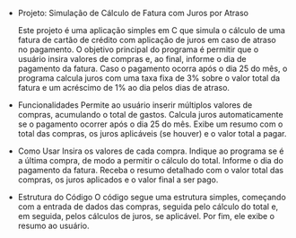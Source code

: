 - Projeto: Simulação de Cálculo de Fatura com Juros por Atraso

  Este projeto é uma aplicação simples em C que simula o cálculo de uma fatura de cartão de crédito com aplicação de juros em caso de atraso no pagamento. O objetivo principal do programa é permitir que o usuário insira valores de compras e, ao final, informe o dia de pagamento da fatura. Caso o pagamento ocorra após o dia 25 do mês, o programa calcula juros com uma taxa fixa de 3% sobre o valor total da fatura e um acréscimo de 1% ao dia pelos dias de atraso.

- Funcionalidades
  Permite ao usuário inserir múltiplos valores de compras, acumulando o total de gastos.
  Calcula juros automaticamente se o pagamento ocorrer após o dia 25 do mês.
  Exibe um resumo com o total das compras, os juros aplicáveis (se houver) e o valor total a pagar.
- Como Usar
  Insira os valores de cada compra.
  Indique ao programa se é a última compra, de modo a permitir o cálculo do total.
  Informe o dia do pagamento da fatura.
  Receba o resumo detalhado com o valor total das compras, os juros aplicados e o valor final a ser pago.
- Estrutura do Código
  O código segue uma estrutura simples, começando com a entrada de dados das compras, seguida pelo cálculo do total e, em seguida, pelos cálculos de juros, se aplicável.
  Por fim, ele exibe o resumo ao usuário.
